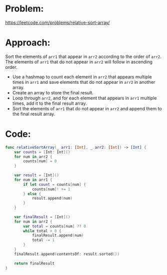 # Problem:
https://leetcode.com/problems/relative-sort-array/

# Approach:
Sort the elements of `arr1` that appear in `arr2` according to the order of `arr2`. The elements of `arr1` that do not appear in `arr2` will follow in ascending order.

- Use a hashmap to count each element in `arr2` that appears multiple times in `arr1` and save elements that do not appear in `arr2` in another array.
- Create an array to store the final result.
- Loop through `arr2`, and for each element that appears in `arr1` multiple times, add it to the final result array.
- Sort the elements of `arr1` that do not appear in `arr2` and append them to the final result array.

# Code:
```swift
func relativeSortArray(_ arr1: [Int], _ arr2: [Int]) -> [Int] {
    var counts = [Int: Int]()
    for num in arr2 {
        counts[num] = 0
    }
    
    var result = [Int]()
    for num in arr1 {
        if let count = counts[num] {
            counts[num]! += 1
        } else {
            result.append(num)
        }
    }
    
    var finalResult = [Int]()
    for num in arr2 {
        var total = counts[num] ?? 0
        while total > 0 {
            finalResult.append(num)
            total -= 1
        }
    }
    finalResult.append(contentsOf: result.sorted())
    
    return finalResult
}
```

